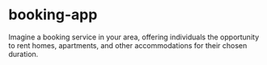 # booking-app
Imagine a booking service in your area, offering individuals the opportunity to rent homes, apartments, and other accommodations for their chosen duration.
